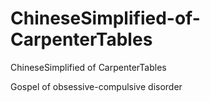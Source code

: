 # ChineseSimplified-of-CarpenterTables
ChineseSimplified of CarpenterTables

Gospel of obsessive-compulsive disorder